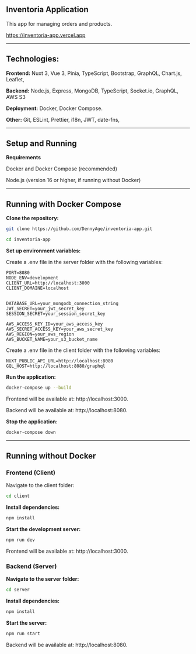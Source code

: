 Inventoria Application
----
This app for managing orders and products.

https://inventoria-app.vercel.app

----------

Technologies:
-

**Frontend:** Nuxt 3, Vue 3, Pinia, TypeScript, Bootstrap, GraphQL, Chart.js, Leaflet, 

**Backend:** Node.js, Express, MongoDB, TypeScript,  Socket.io, GraphQL, AWS S3

**Deployment:** Docker, Docker Compose.

**Other:** Git, ESLint, Prettier, i18n, JWT, date-fns,

------------
Setup and Running
-
**Requirements**

Docker and Docker Compose (recommended)

Node.js (version 16 or higher, if running without Docker)


----------
**Running with Docker Compose**
-

**Clone the repository:**
```bash
git clone https://github.com/DennyAge/inventoria-app.git
```

```bash
cd inventoria-app
```

**Set up environment variables:**

Create a .env file in the server folder with the following variables:

```env
PORT=8080
NODE_ENV=development
CLIENT_URL=http://localhost:3000
CLIENT_DOMAINE=localhost


DATABASE_URL=your_mongodb_connection_string
JWT_SECRET=your_jwt_secret_key
SESSION_SECRET=your_session_secret_key

AWS_ACCESS_KEY_ID=your_aws_access_key
AWS_SECRET_ACCESS_KEY=your_aws_secret_key
AWS_REGION=your_aws_region
AWS_BUCKET_NAME=your_s3_bucket_name
```

Create a .env file in the client folder with the following variables:

```env
NUXT_PUBLIC_API_URL=http://localhost:8080
GQL_HOST=http://localhost:8080/graphql
```

**Run the application:**

```bash
docker-compose up --build
```

Frontend will be available at: http://localhost:3000.

Backend will be available at: http://localhost:8080.

**Stop the application:**

```bash
docker-compose down
```
---------
Running without Docker
-

### **Frontend (Client)**

Navigate to the client folder:

```bash
cd client
```

**Install dependencies:**

```bash
npm install
```

**Start the development server:**

```bash
npm run dev
```

Frontend will be available at: http://localhost:3000.

### **Backend (Server)**

**Navigate to the server folder:**

```bash
cd server
```

**Install dependencies:**

```bash
npm install
```

**Start the server:**
```bash
npm run start
```


Backend will be available at: http://localhost:8080.